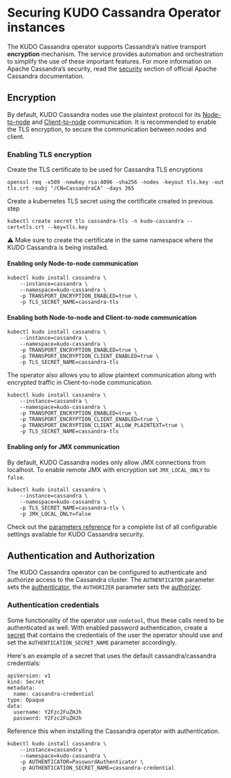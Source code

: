 # Securing KUDO Cassandra Operator instances

The KUDO Cassandra operator supports Cassandra’s native transport **encryption**
mechanism. The service provides automation and orchestration to simplify the use
of these important features. For more information on Apache Cassandra’s
security, read the
[security](https://docs.datastax.com/en/cassandra-oss/3.0/cassandra/configuration/secureTOC.html)
section of official Apache Cassandra documentation.

## Encryption

By default, KUDO Cassandra nodes use the plaintext protocol for its
[Node-to-node](https://docs.datastax.com/en/cassandra-oss/3.0/cassandra/configuration/secureSSLNodeToNode.html)
and
[Client-to-node](https://docs.datastax.com/en/cassandra-oss/3.0/cassandra/configuration/secureSSLClientToNode.html)
communication. It is recommended to enable the TLS encryption, to secure the
communication between nodes and client.

### Enabling TLS encryption

Create the TLS certificate to be used for Cassandra TLS encryptions

```
openssl req -x509 -newkey rsa:4096 -sha256 -nodes -keyout tls.key -out tls.crt -subj "/CN=CassandraCA" -days 365
```

Create a kubernetes TLS secret using the certificate created in previous step

```
kubectl create secret tls cassandra-tls -n kudo-cassandra --cert=tls.crt --key=tls.key
```

:warning: Make sure to create the certificate in the same namespace where the
KUDO Cassandra is being installed.

#### Enabling only Node-to-node communication

```
kubectl kudo install cassandra \
    --instance=cassandra \
    --namespace=kudo-cassandra \
    -p TRANSPORT_ENCRYPTION_ENABLED=true \
    -p TLS_SECRET_NAME=cassandra-tls
```

#### Enabling both Node-to-node and Client-to-node communication

```
kubectl kudo install cassandra \
    --instance=cassandra \
    --namespace=kudo-cassandra \
    -p TRANSPORT_ENCRYPTION_ENABLED=true \
    -p TRANSPORT_ENCRYPTION_CLIENT_ENABLED=true \
    -p TLS_SECRET_NAME=cassandra-tls
```

The operator also allows you to allow plaintext communication along with
encrypted traffic in Client-to-node communication.

```
kubectl kudo install cassandra \
    --instance=cassandra \
    --namespace=kudo-cassandra \
    -p TRANSPORT_ENCRYPTION_ENABLED=true \
    -p TRANSPORT_ENCRYPTION_CLIENT_ENABLED=true \
    -p TRANSPORT_ENCRYPTION_CLIENT_ALLOW_PLAINTEXT=true \
    -p TLS_SECRET_NAME=cassandra-tls
```

#### Enabling only for JMX communication

By default, KUDO Cassandra nodes only allow JMX connections from localhost.
To enable remote JMX with encryption set `JMX_LOCAL_ONLY` to `false`.

```
kubectl kudo install cassandra \
    --instance=cassandra \
    --namespace=kudo-cassandra \
    -p TLS_SECRET_NAME=cassandra-tls \
    -p JMX_LOCAL_ONLY=false
```

Check out the [parameters reference](./parameters.md) for a complete list of all
configurable settings available for KUDO Cassandra security.

## Authentication and Authorization

The KUDO Cassandra operator can be configured to authenticate and authorize access to the Cassandra cluster. The `AUTHENTICATOR` parameter sets the [authenticator](http://cassandra.apache.org/doc/3.11/operating/security.html#authentication), the `AUTHORIZER` parameter sets the [authorizer](http://cassandra.apache.org/doc/3.11/operating/security.html#authorization).

### Authentication credentials

Some functionality of the operator use `nodetool`, thus these calls need to be authenticated as well. With enabled password authentication, create a [secret](https://kubernetes.io/docs/concepts/configuration/secret/) that contains the credentials of the user the operator should use and set the `AUTHENTICATION_SECRET_NAME` parameter accordingly.

Here's an example of a secret that uses the default cassandra/cassandra credentials:

```
apiVersion: v1
kind: Secret
metadata:
  name: cassandra-credential
type: Opaque
data:
  username: Y2Fzc2FuZHJh
  password: Y2Fzc2FuZHJh
```

Reference this when installing the Cassandra operator with authentication.

```
kubectl kudo install cassandra \
    --instance=cassandra \
    --namespace=kudo-cassandra \
    -p AUTHENTICATOR=PasswordAuthenticator \
    -p AUTHENTICATION_SECRET_NAME=cassandra-credential
```
